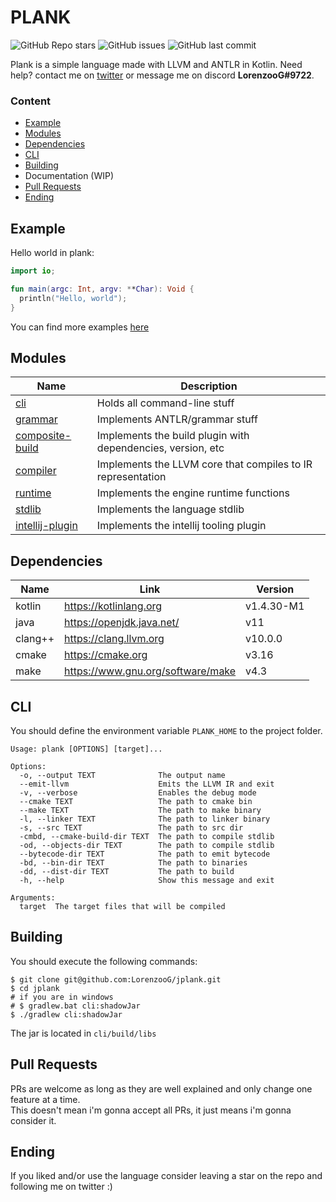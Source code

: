 # PLANK

![GitHub Repo stars](https://img.shields.io/github/stars/LorenzooG/jplank?color=orange&style=for-the-badge)
![GitHub issues](https://img.shields.io/github/issues/LorenzooG/jplank?color=orange&style=for-the-badge)
![GitHub last commit](https://img.shields.io/github/last-commit/LorenzooG/jplank?color=orange&style=for-the-badge)

Plank is a simple language made with LLVM and ANTLR in Kotlin. Need help? contact me
on [twitter](https://twitter.com/lorenzoo_g) or message me on discord **LorenzooG#9722**.

### Content

* [Example](#example)
* [Modules](#modules)
* [Dependencies](#dependencies)
* [CLI](#cli)
* [Building](#building)
* Documentation (WIP)
* [Pull Requests](#pull-requests)
* [Ending](#ending)

## Example

Hello world in plank:

```kotlin
import io;

fun main(argc: Int, argv: **Char): Void {
  println("Hello, world");
}
```

You can find more examples [here](samples)

## Modules

| Name                                 | Description                                                          |
| ------------------------------------ | -------------------------------------------------------------------- |
| [cli](cli)                           | Holds all command-line stuff                                         | 
| [grammar](grammar)                   | Implements ANTLR/grammar stuff                                       |
| [composite-build](composite-build)   | Implements the build plugin with dependencies, version, etc          |
| [compiler](compiler)                 | Implements the LLVM core that compiles to IR representation          |
| [runtime](runtime)                   | Implements the engine runtime functions                              |
| [stdlib](stdlib)                     | Implements the language stdlib                                       |
| [intellij-plugin](stdlib)            | Implements the intellij tooling plugin                               |

## Dependencies

| Name       | Link                              | Version    |
| ---------- | --------------------------------- | ---------- |
| kotlin     | https://kotlinlang.org            | v1.4.30-M1 |
| java       | https://openjdk.java.net/         | v11        |
| clang++    | https://clang.llvm.org            | v10.0.0    |
| cmake      | https://cmake.org                 | v3.16      |
| make       | https://www.gnu.org/software/make | v4.3       |

## CLI

You should define the environment variable `PLANK_HOME` to
the project folder.

```
Usage: plank [OPTIONS] [target]...

Options:
  -o, --output TEXT              The output name
  --emit-llvm                    Emits the LLVM IR and exit
  -v, --verbose                  Enables the debug mode
  --cmake TEXT                   The path to cmake bin
  --make TEXT                    The path to make binary
  -l, --linker TEXT              The path to linker binary
  -s, --src TEXT                 The path to src dir
  -cmbd, --cmake-build-dir TEXT  The path to compile stdlib
  -od, --objects-dir TEXT        The path to compile stdlib
  --bytecode-dir TEXT            The path to emit bytecode
  -bd, --bin-dir TEXT            The path to binaries
  -dd, --dist-dir TEXT           The path to build
  -h, --help                     Show this message and exit

Arguments:
  target  The target files that will be compiled
```

## Building

You should execute the following commands:

```shell
$ git clone git@github.com:LorenzooG/jplank.git
$ cd jplank
# if you are in windows
# $ gradlew.bat cli:shadowJar
$ ./gradlew cli:shadowJar
```

The jar is located in `cli/build/libs`

## Pull Requests

PRs are welcome as long as they are well explained and only change one feature at a time.  
This doesn't mean i'm gonna accept all PRs, it just means i'm gonna consider it.

## Ending

If you liked and/or use the language consider leaving a star on the repo and following me on twitter :)

